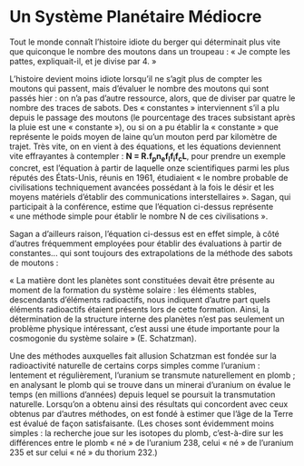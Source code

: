 # Un Système Planétaire Médiocre


Tout le monde connaît l’histoire idiote du berger qui déterminait plus vite que quiconque le nombre des moutons dans un troupeau : « Je compte les pattes, expliquait-il, et je divise par 4. »

L’histoire devient moins idiote lorsqu’il ne s’agit plus de compter les moutons qui passent, mais d’évaluer le nombre des moutons qui sont passés hier : on n’a pas d’autre ressource, alors, que de diviser par quatre le nombre des traces de sabots. Des « constantes » interviennent s’il a plu depuis le passage des moutons (le pourcentage des traces subsistant après la pluie est une « constante »), ou si on a pu établir la « constante » que représente le poids moyen de laine qu’un mouton perd par kilomètre de trajet. Très vite, on en vient à des équations, et les équations deviennent vite effrayantes à contempler : **N = R.f<sub>p</sub>n<sub>e</sub>f<sub>l</sub>f<sub>i</sub>f<sub>c</sub>L**, pour prendre un exemple concret, est l’équation à partir de laquelle onze scientifiques parmi les plus réputés des États-Unis, réunis en 1961, étudiaient « le nombre probable de civilisations techniquement avancées possédant à la fois le désir et les moyens matériels d’établir des communications interstellaires ». Sagan, qui participait à la conférence, estime que l’équation ci-dessus représente « une méthode simple pour établir le nombre N de ces civilisations ».

<span id="e9782221228517_c03-st1.xhtml#page-54"></span>

Sagan a d’ailleurs raison, l’équation ci-dessus est en effet simple, à côté d’autres fréquemment employées pour établir des évaluations à partir de constantes... qui sont toujours des extrapolations de la méthode des sabots de moutons :

« La matière dont les planètes sont constituées devait être présente au moment de la formation du système solaire : les éléments stables, descendants d’éléments radioactifs, nous indiquent d’autre part quels éléments radioactifs étaient présents lors de cette formation. Ainsi, la détermination de la structure interne des planètes n’est pas seulement un problème physique intéressant, c’est aussi une étude importante pour la cosmogonie du système solaire » (E. Schatzman).

Une des méthodes auxquelles fait allusion Schatzman est fondée sur la radioactivité naturelle de certains corps simples comme l’uranium : lentement et régulièrement, l’uranium se transmute naturellement en plomb ; en analysant le plomb qui se trouve dans un minerai d’uranium on évalue le temps (en millions d’années) depuis lequel se poursuit la transmutation naturelle. Lorsqu’on a obtenu ainsi des résultats qui concordent avec ceux obtenus par d’autres méthodes, on est fondé à estimer que l’âge de la Terre est évalué de façon satisfaisante. (Les choses sont évidemment moins simples : la recherche joue sur les isotopes du plomb, c’est-à-dire sur les différences entre le plomb « né » de l’uranium 238, celui « né » de l’uranium 235 et sur celui « né » du thorium 232.)

<span id="e9782221228517_c03-st1.xhtml#title16"></span>
